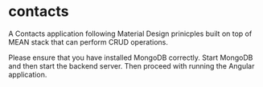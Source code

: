 # contacts
A Contacts application following Material Design prinicples built on top of MEAN stack that can perform CRUD operations.

Please ensure that you have installed MongoDB correctly. Start MongoDB and then start the backend server. Then proceed with running the Angular application. 
